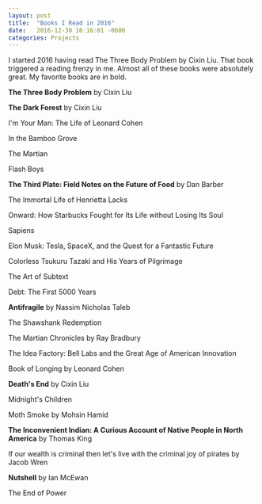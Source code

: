 ```yaml
---
layout: post
title:  "Books I Read in 2016"
date:   2016-12-30 16:16:01 -0600
categories: Projects
---
```


I started 2016 having read The Three Body Problem by Cixin Liu. That book triggered a reading frenzy in me. Almost all of these books were absolutely great. My favorite books are in bold.

**The Three Body Problem** by Cixin Liu

**The Dark Forest** by Cixin Liu

I'm Your Man: The Life of Leonard Cohen

In the Bamboo Grove

The Martian

Flash Boys

**The Third Plate: Field Notes on the Future of Food** by Dan Barber

The Immortal Life of Henrietta Lacks

Onward: How Starbucks Fought for Its Life without Losing Its Soul

Sapiens

Elon Musk: Tesla, SpaceX, and the Quest for a Fantastic Future

Colorless Tsukuru Tazaki and His Years of Pilgrimage

The Art of Subtext

Debt: The First 5000 Years

**Antifragile** by Nassim Nicholas Taleb

The Shawshank Redemption

The Martian Chronicles by Ray Bradbury

The Idea Factory: Bell Labs and the Great Age of American Innovation

Book of Longing by Leonard Cohen

**Death's End** by Cixin Liu

Midnight's Children

Moth Smoke by Mohsin Hamid

**The Inconvenient Indian: A Curious Account of Native People in North America** by Thomas King

If our wealth is criminal then let's live with the criminal joy of pirates by Jacob Wren

**Nutshell** by Ian McEwan

The End of Power